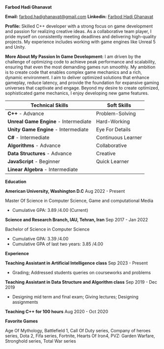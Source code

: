 **Farbod Hadi Ghanavat**

**Email:** farbod.hadighanavat@gmail.com
**Linkedin:** [Farbod Hadi Ghanavat](https://www.linkedin.com/in/farbodhadighanavat/)

**Profile:**
Skilled C++ developer with a strong focus on game development and passion for
realizing creative ideas. As a collaborative team player, I pride myself on consistently meeting
deadlines and delivering high-quality projects. My experience includes working with game
engines like Unreal 5 and Unity.

**More About My Passion In Game Development:**
I am driven by the challenge of optimizing code to achieve peak performance and scalability, ensuring that even the most demanding games run smoothly. My ambition is to create code that enables complex game mechanics and a rich, dynamic environment. I aim to deliver optimized solutions that enhance gameplay, reduce latency, and provide the foundation for expansive gaming universes that captivate and engage. Beyond my desire to create optimized, sophisticated game mechanics, I enjoy developing new game features.

**Technical Skills**                         | **Soft Skills**
------------------------------------------- | -----------------
**C++**                    - Advance        | Problem-Solving
**Unreal Game Engine**     - Intermediate   | Hard-Working
**Unity Game Engine**      - Intermediate   | Eye For Details
**C#**                     - Intermediate   | Continuous Learner
**Algorithms**             - Advance        | Collaborative
**Data Structures**        - Advance        | Creative
**JavaScript**             - Beginner       | Quick Learner
**Linear Algebra**         - Intermediate   | 

**Education**

**American University, Washington D.C**
Aug 2022 - Present

Master Of Science in Computer Science, Game and computational Media

- Cumulative GPA: 3.89 /4.00 (Current)

**Science and Research Branch, IAU, Tehran, Iran**
Sep 2017 - Jan 2022

Bachelor of Science in Computer Science

- Cumulative GPA: 3.39 /4.00
- Cumulative GPA of last two years: 3.85 /4.00

**Experience**

**Teaching Assistant in Artificial Intelligence class**
Sep 2023 - Present

- Grading; Addressed students queries on courseworks and problems

**Teaching Assistant in Data Structure and Algorithm class**
Sep 2019 - Dec 2019

- Designing mid term and final exam; Giving lectures; Designing assignments

**Teaching C++ for 100 hours**
Aug 2020 - Oct 2020

**Favorite Games**

Age Of Mythology, Battlefield 1, Call Of Duty series, Company of heroes series, Dota 2, Fifa series,
Fortnite, Hearts Of Iron4, PVZ: Garden Warfare, Stronghold series, Total War series 


